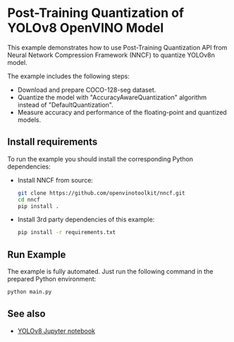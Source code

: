 # Post-Training Quantization of YOLOv8 OpenVINO Model

This example demonstrates how to use Post-Training Quantization API from Neural Network Compression Framework (NNCF) to quantize YOLOv8n model.

The example includes the following steps:

- Download and prepare COCO-128-seg dataset.
- Quantize the model with "AccuracyAwareQuantization" algorithm instead of "DefaultQuantization".
- Measure accuracy and performance of the floating-point and quantized models.

## Install requirements

To run the example you should install the corresponding Python dependencies:

- Install NNCF from source:

    ```bash
    git clone https://github.com/openvinotoolkit/nncf.git
    cd nncf
    pip install .
    ```

- Install 3rd party dependencies of this example:

    ```bash
    pip install -r requirements.txt
    ```

## Run Example

The example is fully automated. Just run the following command in the prepared Python environment:

```bash
python main.py
```

## See also

- [YOLOv8 Jupyter notebook](https://github.com/openvinotoolkit/openvino_notebooks/tree/master/notebooks/yolov8-optimization)
